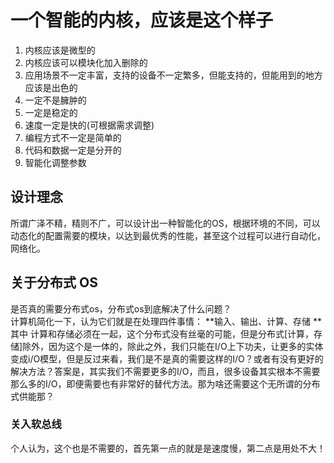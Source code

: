 # 一个智能的内核，应该是这个样子

1. 内核应该是微型的
2. 内核应该可以模块化加入删除的
3. 应用场景不一定丰富，支持的设备不一定繁多，但能支持的，但能用到的地方应该是出色的
4. 一定不是臃肿的
5. 一定是稳定的
6. 速度一定是快的(可根据需求调整)
7. 编程方式不一定是简单的
8. 代码和数据一定是分开的
9. 智能化调整参数

## 设计理念

所谓广泽不精，精则不广，可以设计出一种智能化的OS，根据环境的不同，可以动态化的配置需要的模块，以达到最优秀的性能，甚至这个过程可以进行自动化，网络化。

## 关于分布式 OS

是否真的需要分布式os，分布式os到底解决了什么问题？    
计算机简化一下，认为它们就是在处理四件事情：
**输入、输出、计算、存储 **
其中 计算和存储必须在一起，这个分布式没有丝毫的可能，但是分布式[计算，存储]除外，因为这个是一体的，除此之外，我们只能在I/O上下功夫，让更多的实体变成i/O模型，但是反过来看，我们是不是真的需要这样的I/O？或者有没有更好的解决方法？答案是，其实我们不需要更多的I/O，而且，很多设备其实根本不需要那么多的I/O，即便需要也有非常好的替代方法。那为啥还需要这个无所谓的分布式供能那？

### 关入软总线
个人认为，这个也是不需要的，首先第一点的就是是速度慢，第二点是用处不大！

